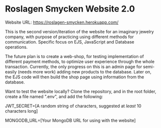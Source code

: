 # Roslagen Smycken Website 2.0
Website URL: https://roslagen-smycken.herokuapp.com/

This is the second version/iteration of the website for an imaginary jewelry company, with purpose of practicing using different methods for communication. Specific focus on EJS, JavaScript and Database operations.

The future plan is to create a web-shop, for testing implementation of different payment methods, to optimize user experience through the whole transaction.
Currently, the only progress on this is an admin page for semi-easily (needs more work) adding new products to the database. Later on, the EJS code will then build the shop page using information from the database.

Want to test the website locally? Clone the repository, and in the root folder, create a file named ".env", and add the following:

JWT_SECRET=[A random string of characters, suggested at *least* 10 characters long]

MONGODB_URL=[Your MongoDB URL for using with the website]
